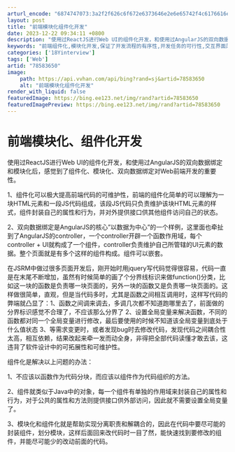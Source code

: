 ```yaml
---
arturl_encode: "6874747073:3a2f2f626c6f672e6373646e2e6e65742f4c6176616e53756d:2f61727469636c652f64657461696c732f3738353833363530"
layout: post
title: "前端模块化组件化开发"
date: 2023-12-22 09:34:11 +0800
description: "使用过ReactJS进行Web UI的组件化开发，和使用过AngularJS的双向数据绑定和模块化后"
keywords: "前端组件化,模块化开发,保证了开发流程的有序性,开发任务的可行性,交互界面风格一"
categories: ['18Yinterview']
tags: ['Web']
artid: "78583650"
image:
    path: https://api.vvhan.com/api/bing?rand=sj&artid=78583650
    alt: "前端模块化组件化开发"
render_with_liquid: false
featuredImage: https://bing.ee123.net/img/rand?artid=78583650
featuredImagePreview: https://bing.ee123.net/img/rand?artid=78583650
---
```


# 前端模块化、组件化开发

使用过ReactJS进行Web UI的组件化开发，和使用过AngularJS的双向数据绑定和模块化后，感觉到了组件化、模块化、双向数据绑定对Web前端开发的重要性。
  
1、组件化可以极大提高前端代码的可维护性，前端的组件化简单的可以理解为一块HTML元素和一段JS代码组成，该段JS代码只负责维护该块HTML元素的样式，组件封装自己的属性和行为，并对外提供接口供其他组件访问自己的状态。

2、双向数据绑定是AngularJS的核心”以数据为中心”的一个样例，这里面也牵扯到了AngularJS的controller，一个controller开辟一个函数作用域，每个controller + UI就构成了一个组件，controller负责维护自己所管辖的UI元素的数据。整个页面就是有多个这样的组件构成。组件可以嵌套。

在JSRM中做过很多页面开发后，刚开始时用jquery写代码觉得很容易，代码一直是在末尾不断增加，虽然有时候简单的画了个分界线标识来做function()分类，比如这一块的函数是负责哪一块页面的，另外一块的函数又是负责哪一块页面的。这样做很简单，直观，但是当代码多时，尤其是函数之间相互调用时，这样写代码的弊端就凸显了：1、函数之间调来调去，多调几次都不知道跑哪里去了，前面做的分界标识感觉不合理了，不应该那么分界了 2、设置全局变量来解决函数，不同的函数都对同一个全局变量进行修改，最后要使用的时候不知道该全局变量到底处于什么值状态 3、等需求变更时，或者发现bug时去修改代码，发现代码之间耦合性太高，相互依赖，结果改起来牵一发而动全身，非得把全部代码读懂才敢去该，这违背了软件设计中的可拓展性和可维护性。

组件化是解决以上问题的办法：
  
1、不应该以函数作为代码分块，而应该以组件作为代码组织的方法。
  
2、组件就类似于Java中的对象，每一个组件有单独的作用域来封装自己的属性和行为，对于公共的属性和方法则提供接口供外部访问，因此就不需要设置全局变量了。
  
3、模块化和组件化就是帮助实现分离职责和解耦合的，因此在代码中要尽可能的封装组件，划分模块，这样后面回来改代码时一目了然，能快速找到要修改的组件，并能尽可能少的改动前面的代码。